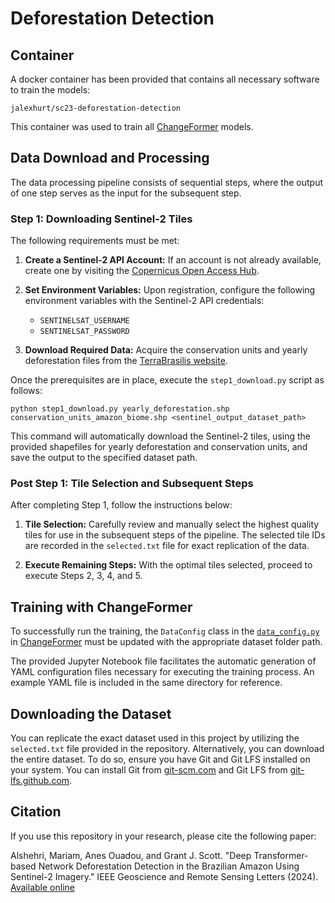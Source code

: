 # Deforestation Detection

## Container
A docker container has been provided that contains all necessary software to train the models:
```
jalexhurt/sc23-deforestation-detection
```

This container was used to train all [ChangeFormer](https://github.com/wgcban/ChangeFormer) models.

## Data Download and Processing

The data processing pipeline consists of sequential steps, where the output of one step serves as the input for the subsequent step.

### Step 1: Downloading Sentinel-2 Tiles 

The following requirements must be met:

1. **Create a Sentinel-2 API Account:** If an account is not already available, create one by visiting the [Copernicus Open Access Hub](https://scihub.copernicus.eu/).

2. **Set Environment Variables:** Upon registration, configure the following environment variables with the Sentinel-2 API credentials:
   
   - `SENTINELSAT_USERNAME`
   - `SENTINELSAT_PASSWORD`

3. **Download Required Data:** Acquire the conservation units and yearly deforestation files from the [TerraBrasilis website](http://terrabrasilis.dpi.inpe.br/en/download-2/).

Once the prerequisites are in place, execute the `step1_download.py` script as follows:


```
python step1_download.py yearly_deforestation.shp conservation_units_amazon_biome.shp <sentinel_output_dataset_path>
```

This command will automatically download the Sentinel-2 tiles, using the provided shapefiles for yearly deforestation and conservation units, and save the output to the specified dataset path.

### Post Step 1: Tile Selection and Subsequent Steps

After completing Step 1, follow the instructions below:

1. **Tile Selection:** Carefully review and manually select the highest quality tiles for use in the subsequent steps of the pipeline. The selected tile IDs are recorded in the `selected.txt` file for exact replication of the data.

2. **Execute Remaining Steps:** With the optimal tiles selected, proceed to execute Steps 2, 3, 4, and 5.

## Training with ChangeFormer

To successfully run the training, the `DataConfig` class in the [`data_config.py`](https://github.com/wgcban/ChangeFormer/blob/main/data_config.py) in [ChangeFormer](https://github.com/wgcban/ChangeFormer) must be updated with the appropriate dataset folder path.

The provided Jupyter Notebook file facilitates the automatic generation of YAML configuration files necessary for executing the training process. An example YAML file is included in the same directory for reference.

## Downloading the Dataset

You can replicate the exact dataset used in this project by utilizing the `selected.txt` file provided in the repository. Alternatively, you can download the entire dataset. To do so, ensure you have Git and Git LFS installed on your system. You can install Git from [git-scm.com](https://git-scm.com/) and Git LFS from [git-lfs.github.com](https://git-lfs.github.com/).

## Citation
If you use this repository in your research, please cite the following paper:

Alshehri, Mariam, Anes Ouadou, and Grant J. Scott. "Deep Transformer-based Network Deforestation Detection in the Brazilian Amazon Using Sentinel-2 Imagery." IEEE Geoscience and Remote Sensing Letters (2024). [Available online](https://ieeexplore.ieee.org/document/10402113)



